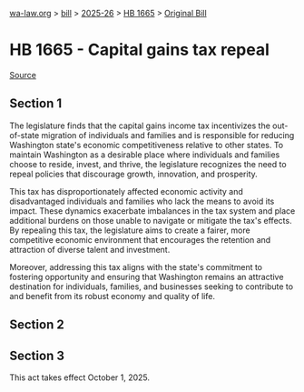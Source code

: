 [wa-law.org](/) > [bill](/bill/) > [2025-26](/bill/2025-26/) > [HB 1665](/bill/2025-26/hb/1665/) > [Original Bill](/bill/2025-26/hb/1665/1/)

# HB 1665 - Capital gains tax repeal

[Source](http://lawfilesext.leg.wa.gov/biennium/2025-26/Pdf/Bills/House%20Bills/1665.pdf)

## Section 1
The legislature finds that the capital gains income tax incentivizes the out-of-state migration of individuals and families and is responsible for reducing Washington state's economic competitiveness relative to other states. To maintain Washington as a desirable place where individuals and families choose to reside, invest, and thrive, the legislature recognizes the need to repeal policies that discourage growth, innovation, and prosperity.

This tax has disproportionately affected economic activity and disadvantaged individuals and families who lack the means to avoid its impact. These dynamics exacerbate imbalances in the tax system and place additional burdens on those unable to navigate or mitigate the tax's effects. By repealing this tax, the legislature aims to create a fairer, more competitive economic environment that encourages the retention and attraction of diverse talent and investment.

Moreover, addressing this tax aligns with the state's commitment to fostering opportunity and ensuring that Washington remains an attractive destination for individuals, families, and businesses seeking to contribute to and benefit from its robust economy and quality of life.

## Section 2
## Section 3
This act takes effect October 1, 2025.
